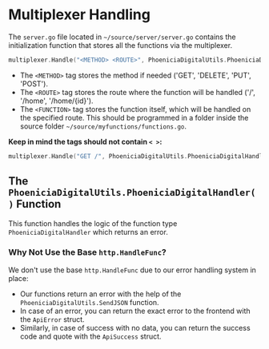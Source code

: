 # Multiplexer Handling

The `server.go` file located in `~/source/server/server.go` contains the initialization function that stores all the functions via the multiplexer.

```go
multiplexer.Handle("<METHOD> <ROUTE>", PhoeniciaDigitalUtils.PhoeniciaDigitalHandler(<FUNCTION>))
```

- The `<METHOD>` tag stores the method if needed ('GET', 'DELETE', 'PUT', 'POST').
- The `<ROUTE>` tag stores the route where the function will be handled ('/', '/home', '/home/{id}').
- The `<FUNCTION>` tag stores the function itself, which will be handled on the specified route. This should be programmed in a folder inside the source folder `~/source/myfunctions/functions.go`.

**Keep in mind the tags should not contain `< >`:**
```go
multiplexer.Handle("GET /", PhoeniciaDigitalUtils.PhoeniciaDigitalHandler(MYFUNC))
```

## The `PhoeniciaDigitalUtils.PhoeniciaDigitalHandler()` Function

This function handles the logic of the function type `PhoeniciaDigitalHandler` which returns an error.

### Why Not Use the Base `http.HandleFunc`?

We don't use the base `http.HandleFunc` due to our error handling system in place:

- Our functions return an error with the help of the `PhoeniciaDigitalUtils.SendJSON` function.
- In case of an error, you can return the exact error to the frontend with the `ApiError` struct.
- Similarly, in case of success with no data, you can return the success code and quote with the `ApiSuccess` struct.
